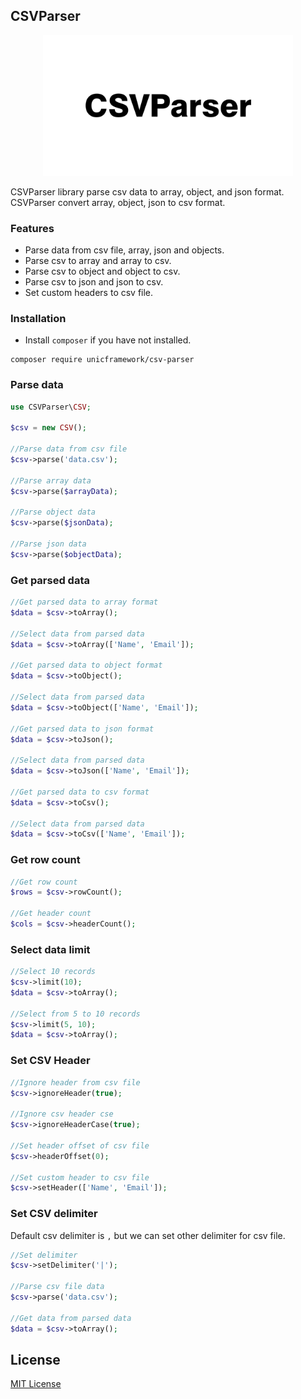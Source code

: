 ## CSVParser

<p align="center">
  <img src="logo.jpg" width="400px" alt="Unic Logo">
</p>

  CSVParser library parse csv data to array, object, and json format. CSVParser convert array, object, json to csv format.


### Features

- Parse data from csv file, array, json and objects.
- Parse csv to array and array to csv.
- Parse csv to object and object to csv.
- Parse csv to json and json to csv.
- Set custom headers to csv file.


### Installation

  - Install `composer` if you have not installed.

```shell
composer require unicframework/csv-parser
```

### Parse data

```php
use CSVParser\CSV;

$csv = new CSV();

//Parse data from csv file
$csv->parse('data.csv');

//Parse array data
$csv->parse($arrayData);

//Parse object data
$csv->parse($jsonData);

//Parse json data
$csv->parse($objectData);
```


### Get parsed data

```php
//Get parsed data to array format
$data = $csv->toArray();

//Select data from parsed data
$data = $csv->toArray(['Name', 'Email']);

//Get parsed data to object format
$data = $csv->toObject();

//Select data from parsed data
$data = $csv->toObject(['Name', 'Email']);

//Get parsed data to json format
$data = $csv->toJson();

//Select data from parsed data
$data = $csv->toJson(['Name', 'Email']);

//Get parsed data to csv format
$data = $csv->toCsv();

//Select data from parsed data
$data = $csv->toCsv(['Name', 'Email']);
```

### Get row count

```php
//Get row count
$rows = $csv->rowCount();

//Get header count
$cols = $csv->headerCount();
```

### Select data limit

```php
//Select 10 records
$csv->limit(10);
$data = $csv->toArray();

//Select from 5 to 10 records
$csv->limit(5, 10);
$data = $csv->toArray();
```


### Set CSV Header

```php
//Ignore header from csv file
$csv->ignoreHeader(true);

//Ignore csv header cse
$csv->ignoreHeaderCase(true);

//Set header offset of csv file
$csv->headerOffset(0);

//Set custom header to csv file
$csv->setHeader(['Name', 'Email']);
```


### Set CSV delimiter

  Default csv delimiter is `,` but we can set other delimiter for csv file.

```php
//Set delimiter
$csv->setDelimiter('|');

//Parse csv file data
$csv->parse('data.csv');

//Get data from parsed data
$data = $csv->toArray();
```

## License

  [MIT License](https://github.com/unicframework/csv-parser/blob/main/LICENSE)
